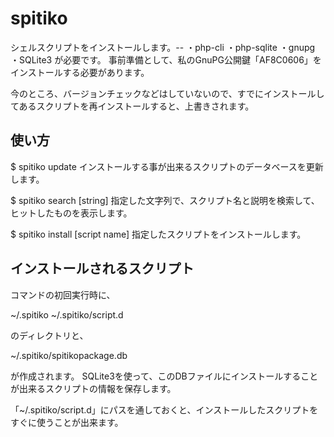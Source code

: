 # spitiko

シェルスクリプトをインストールします。--
・php-cli
・php-sqlite
・gnupg
・SQLite3
が必要です。
事前準備として、私のGnuPG公開鍵「AF8C0606」をインストールする必要があります。

今のところ、バージョンチェックなどはしていないので、すでにインストールしてあるスクリプトを再インストールすると、上書きされます。

## 使い方

$ spitiko update
インストールする事が出来るスクリプトのデータベースを更新します。

$ spitiko search [string]
指定した文字列で、スクリプト名と説明を検索して、ヒットしたものを表示します。

$ spitiko install [script name]
指定したスクリプトをインストールします。

## インストールされるスクリプト
コマンドの初回実行時に、

~/.spitiko
~/.spitiko/script.d

のディレクトリと、

~/.spitiko/spitikopackage.db

が作成されます。
SQLite3を使って、このDBファイルにインストールすることが出来るスクリプトの情報を保存します。

「~/.spitiko/script.d」にパスを通しておくと、インストールしたスクリプトをすぐに使うことが出来ます。

